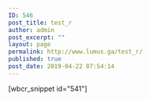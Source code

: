 ```yaml
---
ID: 546
post_title: test_r
author: admin
post_excerpt: ""
layout: page
permalink: http://www.lumus.ga/test_r/
published: true
post_date: 2019-04-22 07:54:14
---
```

[wbcr_snippet id="541"]
